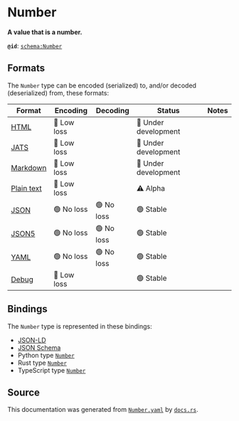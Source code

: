 # Number

**A value that is a number.**

**`@id`**: [`schema:Number`](https://schema.org/Number)

## Formats

The `Number` type can be encoded (serialized) to, and/or decoded (deserialized) from, these formats:

| Format                                                                                        | Encoding      | Decoding     | Status                 | Notes |
| --------------------------------------------------------------------------------------------- | ------------- | ------------ | ---------------------- | ----- |
| [HTML](https://github.com/stencila/stencila/blob/main/docs/reference/formats/html.md)         | 🔷 Low loss    |              | 🚧 Under development    |       |
| [JATS](https://github.com/stencila/stencila/blob/main/docs/reference/formats/jats.md)         | 🔷 Low loss    |              | 🚧 Under development    |       |
| [Markdown](https://github.com/stencila/stencila/blob/main/docs/reference/formats/markdown.md) | 🔷 Low loss    |              | 🚧 Under development    |       |
| [Plain text](https://github.com/stencila/stencila/blob/main/docs/reference/formats/text.md)   | 🔷 Low loss    |              | ⚠️ Alpha               |       |
| [JSON](https://github.com/stencila/stencila/blob/main/docs/reference/formats/json.md)         | 🟢 No loss     | 🟢 No loss    | 🟢 Stable               |       |
| [JSON5](https://github.com/stencila/stencila/blob/main/docs/reference/formats/json5.md)       | 🟢 No loss     | 🟢 No loss    | 🟢 Stable               |       |
| [YAML](https://github.com/stencila/stencila/blob/main/docs/reference/formats/yaml.md)         | 🟢 No loss     | 🟢 No loss    | 🟢 Stable               |       |
| [Debug](https://github.com/stencila/stencila/blob/main/docs/reference/formats/debug.md)       | 🔷 Low loss    |              | 🟢 Stable               |       |

## Bindings

The `Number` type is represented in these bindings:

- [JSON-LD](https://stencila.dev/Number.jsonld)
- [JSON Schema](https://stencila.dev/Number.schema.json)
- Python type [`Number`](https://github.com/stencila/stencila/blob/main/python/python/stencila/types/number.py)
- Rust type [`Number`](https://github.com/stencila/stencila/blob/main/rust/schema/src/types/number.rs)
- TypeScript type [`Number`](https://github.com/stencila/stencila/blob/main/typescript/src/types/Number.ts)

## Source

This documentation was generated from [`Number.yaml`](https://github.com/stencila/stencila/blob/main/schema/Number.yaml) by [`docs.rs`](https://github.com/stencila/stencila/blob/main/rust/schema-gen/src/docs.rs).